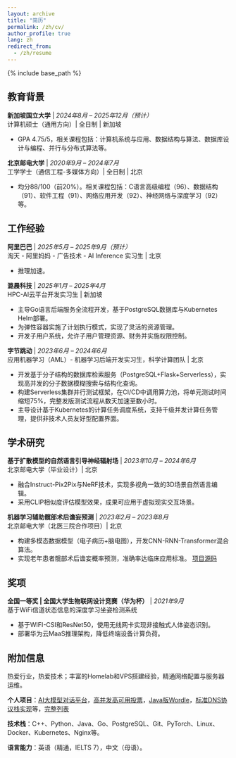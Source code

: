 ```yaml
---
layout: archive
title: "简历"
permalink: /zh/cv/
author_profile: true
lang: zh
redirect_from:
  - /zh/resume
---
```


{% include base_path %}


## 教育背景

**新加坡国立大学** | *2024年8月 – 2025年12月（预计）*  
计算机硕士（通用方向）| 全日制 | 新加坡
* GPA 4.75/5，相关课程包括：计算机系统与应用、数据结构与算法、数据库设计与编程、并行与分布式算法等。

**北京邮电大学** | *2020年9月 – 2024年7月*  
工学学士（通信工程-多媒体方向）| 全日制 | 北京
* 均分88/100（前20%）。相关课程包括：C语言高级编程（96）、数据结构（91）、软件工程（91）、网络应用开发（92）、神经网络与深度学习（92）等。

## 工作经验

**阿里巴巴** | *2025年5月 – 2025年9月（预计）*  
淘天 - 阿里妈妈 - 广告技术 - AI Inference 实习生 | 北京
* 推理加速。

**潞晨科技** | *2025年1月 – 2025年4月*  
HPC-AI云平台开发实习生 | 新加坡
* 主导Go语言后端服务全流程开发，基于PostgreSQL数据库与Kubernetes Helm部署。
* 为弹性容器实施了计划执行模式，实现了灵活的资源管理。
* 开发子用户系统，允许子用户管理资源、财务并实施权限控制。

**字节跳动** | *2023年6月 – 2024年6月*  
应用机器学习（AML）- 机器学习后端开发实习生，科学计算团队 | 北京
* 开发基于分子结构的数据库检索服务（PostgreSQL+Flask+Serverless），实现高并发的分子数据模糊搜索与结构化查询。
* 构建Serverless集群并行测试框架，在CI/CD中调用算力池，将单元测试时间缩短75%，完整发版测试流程从数天加速至数小时。
* 主导设计基于Kubernetes的计算任务调度系统，支持千级并发计算任务管理，提供非技术人员友好型配置界面。

## 学术研究

**基于扩散模型的自然语言引导神经辐射场** | *2023年10月 – 2024年6月*  
北京邮电大学（毕业设计）| 北京
* 融合Instruct-Pix2Pix与NeRF技术，实现多视角一致的3D场景自然语言编辑。
* 采用CLIP相似度评估模型效果，成果可应用于虚拟现实交互场景。

**机器学习辅助髋部术后谵妄预测** | *2023年2月 – 2023年8月*  
北京邮电大学（北医三院合作项目）| 北京
* 构建多模态数据模型（电子病历+脑电图），开发CNN-RNN-Transformer混合算法。
* 实现老年患者髋部术后谵妄概率预测，准确率达临床应用标准。 [项目源码](https://github.com/t0saki/Delirium)

## 奖项

**全国一等奖 | 全国大学生物联网设计竞赛（华为杯）** | *2021年9月*  
基于WiFi信道状态信息的深度学习坐姿检测系统
* 基于WIFI-CSI和ResNet50，使用无线网卡实现非接触式人体姿态识别。
* 部署华为云MaaS推理架构，降低终端设备计算负荷。

## 附加信息

热爱行业，热爱技术；丰富的Homelab和VPS搭建经验，精通网络配置与服务器运维。

**个人项目**：[AI大模型对话平台](https://chat.tosaki.top/)，[高并发高可用投票](https://github.com/t0saki/CAST)，[Java版Wordle](https://github.com/t0saki/Wordle_JavaMiniProject)，[标准DNS协议栈实现](https://github.com/t0saki/Project-DNS)等，[完整列表](https://zhxwu.com/navigation/)

**技术栈**：C++、Python、Java、Go、PostgreSQL、Git、PyTorch、Linux、Docker、Kubernetes、Nginx等。

**语言能力**：英语（精通，IELTS 7），中文（母语）。 